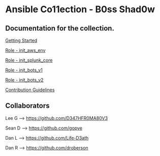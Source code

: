 # Ansible Co11ection - B0ss Shad0w

## Documentation for the collection.

[Getting Started](./docs/getting_started.md)

[Role - init_aws_env](./roles/init_aws_env/README.md)

[Role - init_splunk_core](./roles/init_splunk_core/README.md)

[Role - init_bots_v1](./roles/init_bots_v1/README.md)

[Role - init_bots_v2](./roles/init_bots_v2/README.md)

[Contribution Guidelines](./docs/contibution_guidelines.md)

## Collaborators
Lee G --> https://github.com/D347HFR0MA80V3

Sean D --> https://github.com/gopye

Dan L --> https://github.com/Life-D3ath 

Dan R --> https://github.com/droberson
